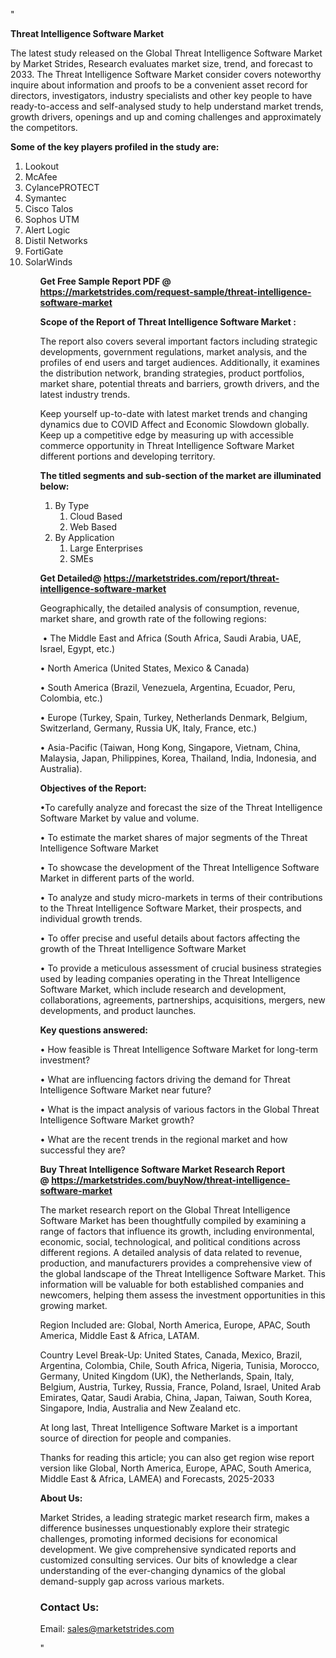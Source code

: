 "<p><strong>Threat Intelligence Software Market</strong></p>
<p>The latest study released on the Global Threat Intelligence Software Market by Market Strides, Research evaluates market size, trend, and forecast to 2033. The Threat Intelligence Software Market consider covers noteworthy inquire about information and proofs to be a convenient asset record for directors, investigators, industry specialists and other key people to have ready-to-access and self-analysed study to help understand market trends, growth drivers, openings and up and coming challenges and approximately the competitors.</p>
<p><strong> Some of the key players profiled in the study are: </strong></p>
<p><ol><li>
Lookout</li><li>McAfee</li><li>CylancePROTECT</li><li>Symantec</li><li>Cisco Talos</li><li>Sophos UTM</li><li>Alert Logic</li><li>Distil Networks</li><li>FortiGate</li><li>SolarWinds

</li><ol></p>
<p><strong>Get Free Sample Report PDF @ <a href=https://marketstrides.com/request-sample/threat-intelligence-software-market>https://marketstrides.com/request-sample/threat-intelligence-software-market</a></strong></p>
<p><strong> Scope of the Report of Threat Intelligence Software Market : </strong></p>
<p>The report also covers several important factors including strategic developments, government regulations, market analysis, and the profiles of end users and target audiences. Additionally, it examines the distribution network, branding strategies, product portfolios, market share, potential threats and barriers, growth drivers, and the latest industry trends.</p>
<p>Keep yourself up-to-date with latest market trends and changing dynamics due to COVID Affect and Economic Slowdown globally. Keep up a competitive edge by measuring up with accessible commerce opportunity in Threat Intelligence Software Market different portions and developing territory.</p>
<p><strong> The titled segments and sub-section of the market are illuminated below: </strong></p>
<p><ol><li>By Type<ol><li>Cloud Based</li><li>Web Based</li></ol></li><li>By Application<ol><li>Large Enterprises</li><li>SMEs</li></ol></li></ol></p>
<p><strong>Get Detailed@ <a href=https://marketstrides.com/report/threat-intelligence-software-market>https://marketstrides.com/report/threat-intelligence-software-market</a></strong></p>
<p>Geographically, the detailed analysis of consumption, revenue, market share, and growth rate of the following regions:</p>
<p>&nbsp;&bull; The Middle East and Africa (South Africa, Saudi Arabia, UAE, Israel, Egypt, etc.)</p>
<p>&bull; North America (United States, Mexico &amp; Canada)</p>
<p>&bull; South America (Brazil, Venezuela, Argentina, Ecuador, Peru, Colombia, etc.)</p>
<p>&bull; Europe (Turkey, Spain, Turkey, Netherlands Denmark, Belgium, Switzerland, Germany, Russia UK, Italy, France, etc.)</p>
<p>&bull; Asia-Pacific (Taiwan, Hong Kong, Singapore, Vietnam, China, Malaysia, Japan, Philippines, Korea, Thailand, India, Indonesia, and Australia).</p>
<p><strong>Objectives of the Report: </strong></p>
<p>&bull;To carefully analyze and forecast the size of the Threat Intelligence Software Market by value and volume.</p>
<p>&bull; To estimate the market shares of major segments of the Threat Intelligence Software Market</p>
<p>&bull; To showcase the development of the Threat Intelligence Software Market in different parts of the world.</p>
<p>&bull; To analyze and study micro-markets in terms of their contributions to the Threat Intelligence Software Market, their prospects, and individual growth trends.</p>
<p>&bull; To offer precise and useful details about factors affecting the growth of the Threat Intelligence Software Market</p>
<p>&bull; To provide a meticulous assessment of crucial business strategies used by leading companies operating in the Threat Intelligence Software Market, which include research and development, collaborations, agreements, partnerships, acquisitions, mergers, new developments, and product launches.</p>
<p><strong>Key questions answered: </strong></p>
<p>&bull; How feasible is Threat Intelligence Software Market for long-term investment?</p>
<p>&bull; What are influencing factors driving the demand for Threat Intelligence Software Market near future?</p>
<p>&bull; What is the impact analysis of various factors in the Global Threat Intelligence Software Market growth?</p>
<p>&bull; What are the recent trends in the regional market and how successful they are?</p>
<p><strong>Buy Threat Intelligence Software Market Research Report @&nbsp;<a href=https://marketstrides.com/buyNow/threat-intelligence-software-market>https://marketstrides.com/buyNow/threat-intelligence-software-market</a></strong></p>
<p>The market research report on the Global Threat Intelligence Software Market has been thoughtfully compiled by examining a range of factors that influence its growth, including environmental, economic, social, technological, and political conditions across different regions. A detailed analysis of data related to revenue, production, and manufacturers provides a comprehensive view of the global landscape of the Threat Intelligence Software Market. This information will be valuable for both established companies and newcomers, helping them assess the investment opportunities in this growing market.</p>
<p>Region Included are: Global, North America, Europe, APAC, South America, Middle East &amp; Africa, LATAM.</p>
<p>Country Level Break-Up: United States, Canada, Mexico, Brazil, Argentina, Colombia, Chile, South Africa, Nigeria, Tunisia, Morocco, Germany, United Kingdom (UK), the Netherlands, Spain, Italy, Belgium, Austria, Turkey, Russia, France, Poland, Israel, United Arab Emirates, Qatar, Saudi Arabia, China, Japan, Taiwan, South Korea, Singapore, India, Australia and New Zealand etc.</p>
<p>At long last, Threat Intelligence Software Market is a important source of direction for people and companies.</p>
<p>Thanks for reading this article; you can also get region wise report version like Global, North America, Europe, APAC, South America, Middle East &amp; Africa, LAMEA) and Forecasts, 2025-2033</p>
<p><strong>About Us: </strong></p>
<p>Market Strides, a leading strategic market research firm, makes a difference businesses unquestionably explore their strategic challenges, promoting informed decisions for economical development. We give comprehensive syndicated reports and customized consulting services. Our bits of knowledge a clear understanding of the ever-changing dynamics of the global demand-supply gap across various markets.</p>
<h3>Contact Us:</h3>
<p>Email: <a href=mailto:sales@marketstrides.com>sales@marketstrides.com</a></p>"
